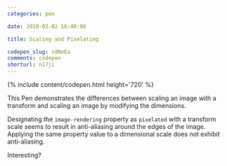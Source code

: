 ```yaml
---
categories: pen

date: 2018-02-02 16:48:00

title: Scaling and Pixelating

codepen_slug: vdNeEa
comments: codepen
shorturl: n17ji
---
```



{% include content/codepen.html height='720' %}

This Pen demonstrates the differences between scaling an image with a transform and scaling an image by modifying the dimensions.

Designating the `image-rendering` property as `pixelated` with a transform scale seems to result in anti-aliasing around the edges of the image. Applying the same property value to a dimensional scale does not exhibit anti-aliasing.

Interesting?
